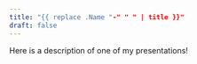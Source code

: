 ```yaml
---
title: "{{ replace .Name "-" " " | title }}"
draft: false
---
```


Here is a description of one of my presentations!